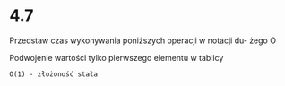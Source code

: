 # 4.7

Przedstaw czas wykonywania poniższych operacji w notacji du-
żego O

Podwojenie wartości tylko pierwszego elementu w tablicy

```text
O(1) - złożoność stała
```

